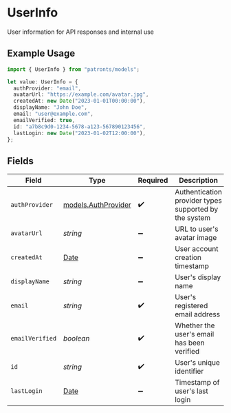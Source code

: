 # UserInfo

User information for API responses and internal use

## Example Usage

```typescript
import { UserInfo } from "patronts/models";

let value: UserInfo = {
  authProvider: "email",
  avatarUrl: "https://example.com/avatar.jpg",
  createdAt: new Date("2023-01-01T00:00:00"),
  displayName: "John Doe",
  email: "user@example.com",
  emailVerified: true,
  id: "a7b8c9d0-1234-5678-a123-567890123456",
  lastLogin: new Date("2023-01-02T12:00:00"),
};
```

## Fields

| Field                                                                                         | Type                                                                                          | Required                                                                                      | Description                                                                                   | Example                                                                                       |
| --------------------------------------------------------------------------------------------- | --------------------------------------------------------------------------------------------- | --------------------------------------------------------------------------------------------- | --------------------------------------------------------------------------------------------- | --------------------------------------------------------------------------------------------- |
| `authProvider`                                                                                | [models.AuthProvider](../models/authprovider.md)                                              | :heavy_check_mark:                                                                            | Authentication provider types supported by the system                                         |                                                                                               |
| `avatarUrl`                                                                                   | *string*                                                                                      | :heavy_minus_sign:                                                                            | URL to user's avatar image                                                                    | https://example.com/avatar.jpg                                                                |
| `createdAt`                                                                                   | [Date](https://developer.mozilla.org/en-US/docs/Web/JavaScript/Reference/Global_Objects/Date) | :heavy_minus_sign:                                                                            | User account creation timestamp                                                               | 2023-01-01T00:00:00Z                                                                          |
| `displayName`                                                                                 | *string*                                                                                      | :heavy_minus_sign:                                                                            | User's display name                                                                           | John Doe                                                                                      |
| `email`                                                                                       | *string*                                                                                      | :heavy_check_mark:                                                                            | User's registered email address                                                               | user@example.com                                                                              |
| `emailVerified`                                                                               | *boolean*                                                                                     | :heavy_check_mark:                                                                            | Whether the user's email has been verified                                                    | true                                                                                          |
| `id`                                                                                          | *string*                                                                                      | :heavy_check_mark:                                                                            | User's unique identifier                                                                      | a7b8c9d0-1234-5678-a123-567890123456                                                          |
| `lastLogin`                                                                                   | [Date](https://developer.mozilla.org/en-US/docs/Web/JavaScript/Reference/Global_Objects/Date) | :heavy_minus_sign:                                                                            | Timestamp of user's last login                                                                | 2023-01-02T12:00:00Z                                                                          |
